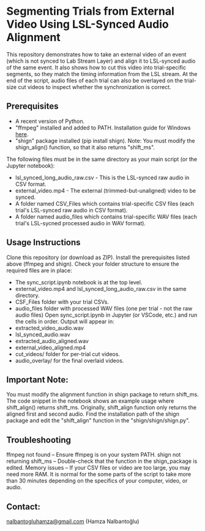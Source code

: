 # Segmenting Trials from External Video Using LSL-Synced Audio Alignment

This repository demonstrates how to take an external video of an event (which is not synced to Lab Stream Layer) and align it to LSL-synced audio of the same event. It also shows how to cut this video into trial-specific segments, so they match the timing information from the LSL stream. At the end of the script, audio files of each trial can also be overlayed on the trial-size cut videos to inspect whether the synchronization is correct.

## Prerequisites
- A recent version of Python.
- "ffmpeg" installed and added to PATH. Installation guide for Windows [here](https://www.youtube.com/watch?v=mqY4Dl9SyHM).
- "shign" package installed (pip install shign). Note: You must modify the shign_align() function, so that it also returns "shift_ms".

The following files must be in the same directory as your main script (or the Jupyter notebook):
- lsl_synced_long_audio_raw.csv - This is the LSL-synced raw audio in CSV format.
- external_video.mp4 - The external (trimmed-but-unaligned) video to be synced.
- A folder named CSV_Files which contains trial-specific CSV files (each trial's LSL-synced raw audio in CSV format).
- A folder named audio_files which contains trial-specific WAV files (each trial's LSL-sycned processed audio in WAV format).

## Usage Instructions
Clone this repository (or download as ZIP).
Install the prerequisites listed above (ffmpeg and shign).
Check your folder structure to ensure the required files are in place:
- The sync_script.ipynb notebook is at the top level.
- external_video.mp4 and lsl_synced_long_audio_raw.csv in the same directory.
- CSF_Files folder with your trial CSVs.
- audio_files folder with processed WAV files (one per trial - not the raw audio files)
Open sync_script.ipynb in Jupyter (or VSCode, etc.) and run the cells in order.
Output will appear in:
- extracted_video_audio.wav
- lsl_synced_audio.wav
- extracted_audio_aligned.wav
- external_video_aligned.mp4
- cut_videos/ folder for per-trial cut videos.
- audio_overlay/ for the final overlaid videos.

## Important Note:
You must modify the alignment function in shign package to return shift_ms. The code snippet in the notebook shows an example usage where shift_align() returns shift_ms. Originally, shift_align function only returns the aligned first and second audio. Find the installation path of the shign package and edit the "shift_align" function in the "shign/shign/shign.py".

## Troubleshooting
ffmpeg not found – Ensure ffmpeg is on your system PATH.
shign not returning shift_ms – Double-check that the function in the shign_package is edited.
Memory issues – If your CSV files or video are too large, you may need more RAM. It is normal for the some parts of the script to take more than 30 minutes depending on the specifics of your computer, video, or audio.

## Contact:
nalbantogluhamza@gmail.com (Hamza Nalbantoğlu)

